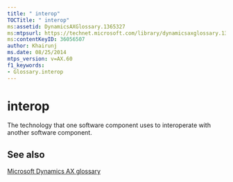 ```yaml
---
title: " interop"
TOCTitle: " interop"
ms:assetid: DynamicsAXGlossary.1365327
ms:mtpsurl: https://technet.microsoft.com/library/dynamicsaxglossary.1365327(v=AX.60)
ms:contentKeyID: 36056507
author: Khairunj
ms.date: 08/25/2014
mtps_version: v=AX.60
f1_keywords:
- Glossary.interop
---
```


# interop

The technology that one software component uses to interoperate with another software component.

## See also

[Microsoft Dynamics AX glossary](glossary/microsoft-dynamics-ax-glossary.md)

  


